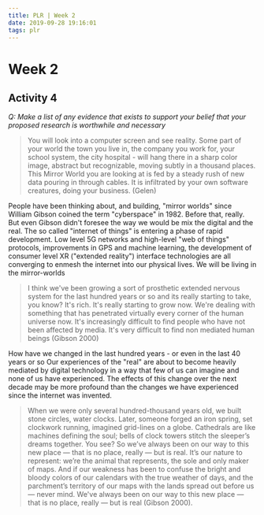 ```yaml
---
title: PLR | Week 2
date: 2019-09-28 19:16:01
tags: plr
---
```


# Week 2

## Activity 4

*Q: Make a list of any evidence that exists to support your belief that your proposed research is worthwhile and necessary*

  >You will look into a computer screen and see reality. Some part of your world the town you live in, the company you work for, your school system, the city hospital - will hang there in a sharp color image, abstract but recognizable, moving subtly in a thousand places. This Mirror World you are looking at is fed by a steady rush of new data pouring in through cables. It is infiltrated by your own software creatures, doing your business. (Gelen)


People have been thinking about, and building, "mirror worlds" since William Gibson coined the term "cyberspace" in 1982. Before that, really. But even Gibson didn't foresee the way we would be mix the digital and the real.  The so called "internet of things" is entering a phase of rapid development. Low level 5G networks and high-level "web of things" protocols, improvements in GPS and machine learning, the development of consumer level XR ("extended reality") interface technologies are all converging to enmesh the internet into our physical lives. We will be living in the mirror-worlds

  >I think we've been growing a sort of prosthetic extended nervous system for the last hundred years or so and its really starting to take, you know? It's rich. It's really starting to grow now. We're dealing with something that has penetrated virtually every corner of the human universe now. It's increasingly difficult to find people who have not been affected by media. It's very difficult to find non mediated human beings (Gibson 2000)

How have we changed in the last hundred years - or even in the last 40 years or so
Our experiences of the "real" are about to become heavily mediated by digital technology in a way that few of us can imagine and none of us have experienced. The effects of this change over the next decade may be more profound than the changes we have experienced since the internet was invented.


  >When we were only several hundred-thousand years old, we built stone circles, water clocks. Later, someone forged an iron spring, set clockwork running, imagined grid-lines on a globe. Cathedrals are like machines defining the soul; bells of clock towers stitch the sleeper’s dreams together. You see? So we’ve always been on our way to this new place ― that is no place, really ― but is real. It’s our nature to represent: we’re the animal that represents, the sole and only maker of maps. And if our weakness has been to confuse the bright and bloody colors of our calendars with the true weather of days, and the parchment’s territory of our maps with the lands spread out before us ― never mind. We've always been on our way to this new place ― that is no place, really ― but is real (Gibson 2000).




